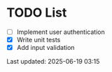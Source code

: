 # TODO List

- [ ] Implement user authentication
- [x] Write unit tests
- [x] Add input validation

Last updated: 2025-06-19 03:15
